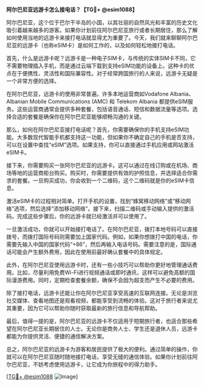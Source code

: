 **阿尔巴尼亚远游卡怎么接电话？【TG💪+ @esim1088】**

阿尔巴尼亚，这个位于巴尔干半岛的小国，以其壮丽的自然风光和丰富的历史文化吸引着越来越多的游客。如果你计划前往阿尔巴尼亚旅行或者长期居住，那么了解如何使用当地的远游卡来接打电话就显得尤为重要了。今天，我们就来聊聊阿尔巴尼亚的远游卡（也称eSIM卡）是如何工作的，以及如何轻松地接打电话。

首先，什么是远游卡呢？远游卡是一种电子SIM卡，与传统的实体SIM卡不同，它不需要物理插入手机，而是通过云端下载到支持eSIM功能的设备上。这种卡的优点在于便携性、灵活性和国际兼容性。对于经常跨国旅行的人来说，远游卡无疑是一个非常方便的选择。

在阿尔巴尼亚，远游卡的使用非常普遍。许多本地运营商如Vodafone Albania、Albanian Mobile Communications (AMC) 和 Telekom Albania 都提供eSIM服务。这些运营商通常会提供多种套餐，包括语音通话、短信和数据流量等选项。选择合适的套餐是确保你在阿尔巴尼亚能够顺畅沟通的关键。

那么，如何在阿尔巴尼亚接打电话呢？首先，你需要确保你的手机支持eSIM功能。大多数现代智能手机都支持这一功能，但如果你不确定自己的手机是否支持，可以在设置中查找“eSIM”选项。如果支持，你可以直接通过手机应用或网站激活eSIM卡。

接下来，你需要购买一张阿尔巴尼亚的远游卡。这可以通过在线订购或在机场、商场等地的运营商柜台购买。购买时，你需要提供有效的护照信息，并选择适合你需求的套餐。一旦购买成功，你会收到一个二维码，这个二维码就是你的eSIM卡信息。

激活eSIM卡的过程相对简单。打开手机的设置，找到“蜂窝移动网络”或“移动网络”选项，然后选择“添加移动网络”。接下来，扫描二维码或手动输入提供的激活码。完成这些步骤后，你的远游卡就已经激活并可以使用了。

一旦激活成功，你就可以开始接打电话了。在阿尔巴尼亚，拨打本地号码可以直接拨号，而拨打国际号码则需要加上国家代码。例如，如果你想拨打中国的电话，你需要先输入中国的国家代码“+86”，然后再输入电话号码。需要注意的是，国际通话可能会产生额外费用，因此在使用前最好确认套餐中的具体规定。

此外，在阿尔巴尼亚使用远游卡时，还有一些小技巧可以帮助你更好地管理通话费用。比如，尽量利用免费Wi-Fi进行视频通话或即时通讯，这样可以避免高额的国际漫游费用。同时，定期检查套餐余额，确保不会因为超支而产生不必要的费用。

除了接打电话，远游卡还能让你在阿尔巴尼亚享受高速的互联网连接。无论是浏览社交媒体、查看地图还是观看视频，都能享受到流畅的体验。这对于旅行者来说尤其重要，因为它可以帮助你随时获取最新的旅行信息和导航帮助。

最后，值得一提的是，阿尔巴尼亚的远游卡不仅适用于短期旅行者，也适合那些希望在阿尔巴尼亚长期居住的人士。无论你是商务人士、学生还是退休人员，远游卡都能为你提供灵活、便捷的通信解决方案。

总之，阿尔巴尼亚的远游卡为游客和居民提供了极大的便利。通过简单的操作，你就可以在阿尔巴尼亚随时随地接打电话，享受无缝的通信体验。如果你计划前往阿尔巴尼亚，不妨考虑使用远游卡，让它成为你旅程中的得力助手。

[[TG💪+ @esim1088](https://t.me/s/esim1088) ![Image](https://i.postimg.cc/4NQfJmqS/Snipaste-2025-05-13-00-14-12.png)]